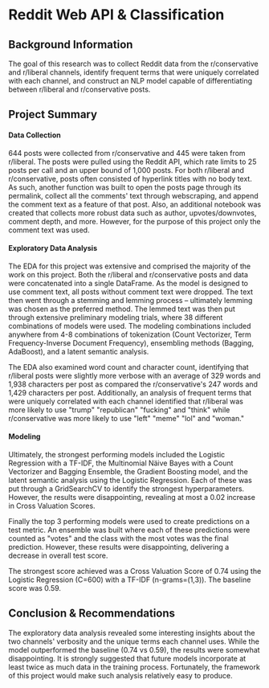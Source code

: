 # Reddit Web API & Classification

## Background Information

The goal of this research was to collect Reddit data from the r/conservative and r/liberal channels, identify frequent terms that were uniquely correlated with each channel, and construct an NLP model capable of differentiating between r/liberal and r/conservative posts.

## Project Summary

#### Data Collection

644 posts were collected from r/conservative and 445 were taken from r/liberal. The posts were pulled using the Reddit API, which rate limits to 25 posts per call and an upper bound of 1,000 posts. For both r/liberal and r/conservative, posts often consisted of hyperlink titles with no body text. As such, another function was built to open the posts page through its permalink, collect all the comments' text through webscraping, and append the comment text as a feature of that post. Also, an additional notebook was created that collects more robust data such as author, upvotes/downvotes, comment depth, and more. However, for the purpose of this project only the comment text was used.

#### Exploratory Data Analysis

The EDA for this project was extensive and comprised the majority of the work on this project. Both the r/liberal and r/conservative posts and data were concatenated into a single DataFrame. As the model is designed to use comment text, all posts without comment text were dropped. The text then went through a stemming and lemming process – ultimately lemming was chosen as the preferred method. The lemmed text was then put through extensive preliminary modeling trials, where 38 different combinations of models were used. The modeling combinations included anywhere from 4-8 combinations of tokenization (Count Vectorizer, Term Frequency-Inverse Document Frequency), ensembling methods (Bagging, AdaBoost), and a latent semantic analysis.

The EDA also examined word count and character count, identifying that r/liberal posts were slightly more verbose with an average of 329 words and 1,938 characters per post as compared the r/conservative's 247 words and 1,429 characters per post. Additionally, an analysis of frequent terms that were uniquely correlated with each channel identified that r/liberal was more likely to use "trump" "republican" "fucking" and "think" while r/conservative was more likely to use "left" "meme" "lol" and "woman."

#### Modeling

Ultimately, the strongest performing models included the Logistic Regression with a TF-IDF, the Multinomial Näive Bayes with a Count Vectorizer and Bagging Ensemble, the Gradient Boosting model, and the latent semantic analysis using the Logistic Regression. Each of these was put through a GridSearchCV to identify the strongest hyperparameters. However, the results were disappointing, revealing at most a 0.02 increase in Cross Valuation Scores.

Finally the top 3 performing models were used to create predictions on a test metric. An ensemble was built where each of these predictions were counted as "votes" and the class with the most votes was the final prediction. However, these results were disappointing, delivering a decrease in overall test score.

The strongest score achieved was a Cross Valuation Score of 0.74 using the Logistic Regression (C=600) with a TF-IDF (n-grams=(1,3)). The baseline score was 0.59.

## Conclusion & Recommendations

The exploratory data analysis revealed some interesting insights about the two channels' verbosity and the unique terms each channel uses. While the model outperformed the baseline (0.74 vs 0.59), the results were somewhat disappointing. It is strongly suggested that future models incorporate at least twice as much data in the training process. Fortunately, the framework of this project would make such analysis relatively easy to produce.